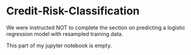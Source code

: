 # Credit-Risk-Classification

We were instructed NOT to complete the section on predicting a logistic regression model with resampled training data.

This part of my jupyter notebook is empty.
